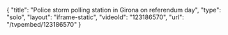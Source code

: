{
    "title": "Police storm polling station in Girona on referendum day",
    "type": "solo",
    "layout": "iframe-static",
    "videoId": "123186570",
    "url": "\/tvpembed\/123186570"
}